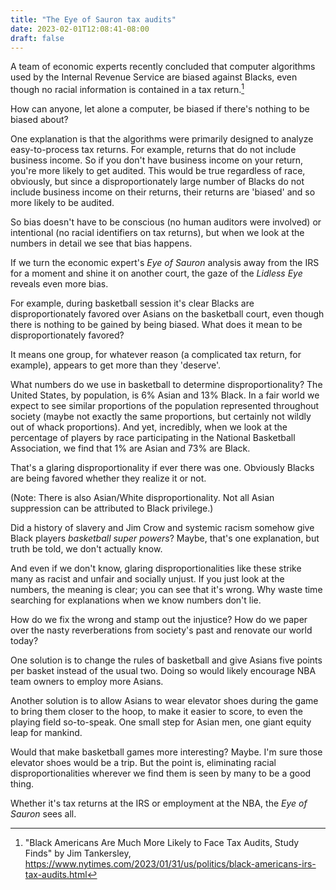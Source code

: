 ```yaml
---
title: "The Eye of Sauron tax audits"
date: 2023-02-01T12:08:41-08:00
draft: false
---
```



A team of economic experts recently concluded that computer
algorithms used by the Internal Revenue Service are biased against
Blacks, even though no racial information is contained in a tax
return.[^1]

How can anyone, let alone a computer, be biased if there's nothing to be
biased about?

One explanation is that the algorithms were primarily designed to
analyze easy-to-process tax returns. For example, returns that do
not include business income. So if you don't have business income on
your return, you're more likely to get audited. This would be true
regardless of race, obviously, but since a disproportionately large
number of Blacks do not include business income on their returns,
their returns are 'biased' and so more likely to be audited.

So bias doesn't have to be conscious (no human auditors were
involved) or intentional (no racial identifiers on tax returns), but
when we look at the numbers in detail we see that bias happens.

If we turn the economic expert's _Eye of Sauron_ analysis away from
the IRS for a moment and shine it on another court, the gaze of the _Lidless
Eye_ reveals even more bias.

For example, during basketball session it's clear Blacks are
disproportionately favored over Asians on the basketball court, even
though there is nothing to be gained by being biased. What does it mean
to be disproportionately favored?

It means one group, for whatever reason (a complicated tax return, for
example), appears to get more than they 'deserve'.

What numbers do we use in basketball to determine disproportionality?
The United States, by population, is 6% Asian and 13% Black. In a
fair world we expect to see similar proportions of the population
represented throughout society (maybe not exactly the same
proportions, but certainly not wildly out of whack proportions). And
yet, incredibly, when we look at the percentage of players by race
participating in the National Basketball Association, we find that 1%
are Asian and 73% are Black.

That's a glaring disproportionality if ever there was one. Obviously
Blacks are being favored whether they realize it or not.

(Note: There is also Asian/White disproportionality. Not all Asian
suppression can be attributed to Black privilege.)

Did a history of slavery and Jim Crow and systemic racism somehow
give Black players _basketball super powers_? Maybe, that's one
explanation, but truth be told, we don't actually know.

And even if we don't know, glaring disproportionalities like these strike
many as racist and unfair and socially unjust. If you just look at
the numbers, the meaning is clear; you can see that it's wrong.
Why waste time searching for explanations when we know numbers don't lie.

How do we fix the wrong and stamp out the injustice? How do we paper
over the nasty reverberations from society's past and renovate our world
today?

One solution is to change the rules of basketball and give Asians five
points per basket instead of the usual two. Doing so would likely
encourage NBA team owners to employ more Asians.

Another solution is to allow Asians to wear elevator shoes during the
game to bring them closer to the hoop, to make it easier to score, to
even the playing field so-to-speak. One small step for Asian men, one
giant equity leap for mankind.

Would that make basketball games more interesting? Maybe. I'm sure
those elevator shoes would be a trip. But the point is, eliminating
racial disproportionalities wherever we find them is seen by many to
be a good thing.

Whether it's tax returns at the IRS or employment at the NBA, the
_Eye of Sauron_ sees all.

[^1]: "Black Americans Are Much More Likely to Face Tax Audits, Study
Finds" by Jim Tankersley,
https://www.nytimes.com/2023/01/31/us/politics/black-americans-irs-tax-audits.html
